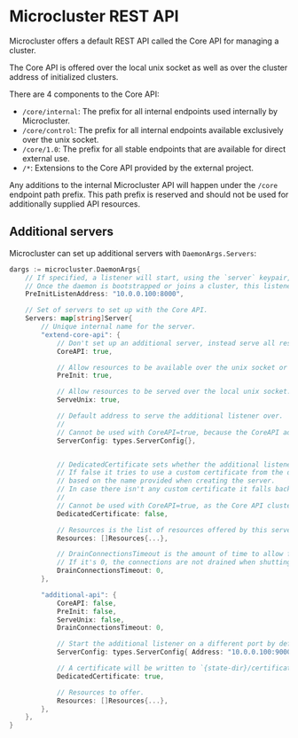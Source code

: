 # Microcluster REST API

Microcluster offers a default REST API called the Core API for managing a cluster.

The Core API is offered over the local unix socket as well as over the cluster address of initialized clusters.

There are 4 components to the Core API:

* `/core/internal`: The prefix for all internal endpoints used internally by Microcluster.
* `/core/control`: The prefix for all internal endpoints available exclusively over the unix socket.
* `/core/1.0`: The prefix for all stable endpoints that are available for direct external use.
* `/*`: Extensions to the Core API provided by the external project.

Any additions to the internal Microcluster API will happen under the `/core` endpoint path prefix. This path prefix is reserved and should not be used for additionally supplied API resources.

## Additional servers

Microcluster can set up additional servers with `DaemonArgs.Servers`:

```go
dargs := microcluster.DaemonArgs{
    // If specified, a listener will start, using the `server` keypair, and offer all extensions to the CoreAPI as well as `/core/1.0`.
    // Once the daemon is bootstrapped or joins a cluster, this listener will turn off permanently.
    PreInitListenAddress: "10.0.0.100:8000",

    // Set of servers to set up with the Core API.
    Servers: map[string]Server{
        // Unique internal name for the server.
        "extend-core-api": {
            // Don't set up an additional server, instead serve all resources over the Core API.
            CoreAPI: true,

            // Allow resources to be available over the unix socket or PreInitListenAddress before bootstrapping or joining a cluster.
            PreInit: true,

            // Allow resources to be served over the local unix socket.
            ServeUnix: true,

            // Default address to serve the additional listener over.
            //
            // Cannot be used with CoreAPI=true, because the CoreAPI address and port will be used.
            ServerConfig: types.ServerConfig{},


            // DedicatedCertificate sets whether the additional listener should use its own self-signed certificate.
            // If false it tries to use a custom certificate from the daemon's state `/certificates` directory
            // based on the name provided when creating the server.
            // In case there isn't any custom certificate it falls back to the cluster certificate of the Core API.
            //
            // Cannot be used with CoreAPI=true, as the Core API cluster certificate will be used.
            DedicatedCertificate: false,

            // Resources is the list of resources offered by this server.
            Resources: []Resources{...},

            // DrainConnectionsTimeout is the amount of time to allow for all connections to drain when shutting down.
            // If it's 0, the connections are not drained when shutting down.
            DrainConnectionsTimeout: 0,
        },

        "additional-api": {
            CoreAPI: false,
            PreInit: false,
            ServeUnix: false,
            DrainConnectionsTimeout: 0,

            // Start the additional listener on a different port by default.
            ServerConfig: types.ServerConfig{ Address: "10.0.0.100:9000" },

            // A certificate will be written to `{state-dir}/certificates/additional-api.crt` and `{state-dir}/certificates/additional-api.key`.
            DedicatedCertificate: true,

            // Resources to offer.
            Resources: []Resources{...},
        },
    },
}
```
